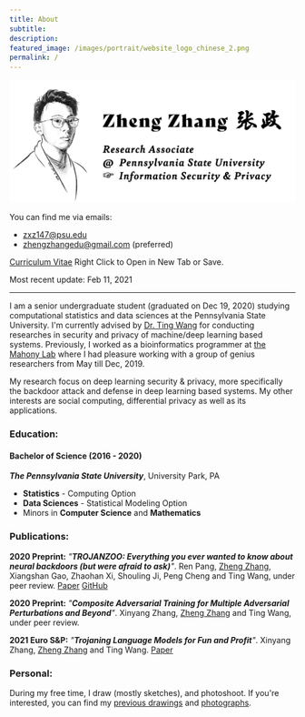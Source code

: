 ```yaml
---
title: About
subtitle: 
description:
featured_image: /images/portrait/website_logo_chinese_2.png
permalink: / 
---
```


<img src="/images/about/banner_zheng.png" alt="drawing" width="800"/>
<!-- ![](images/about/banner_zheng.png) -->

You can find me via emails: 
* zxz147@psu.edu
* zhengzhangedu@gmail.com (preferred)

<!-- <a href="documents/zheng_zhang_cv.pdf" download class="button">Curriculum Vitae</a> &nbsp; Most recent update: Oct 29, 2019 -->
[Curriculum Vitae](documents/zheng_zhang_cv.pdf) Right Click to Open in New Tab or Save. 

Most recent update: Feb 11, 2021

---
 
I am a senior undergraduate student (graduated on Dec 19, 2020) studying computational statistics and data sciences at the Pennsylvania State University. I'm currently advised by [Dr. Ting Wang](https://www.alpslab.ai/) for conducting researches in security and privacy of machine/deep learning based systems. Previously, I worked as a bioinformatics programmer at [the Mahony Lab](http://mahonylab.org/) where I had pleasure working with a group of genius researchers from May till Dec, 2019.  

My research focus on deep learning security & privacy, more specifically the backdoor attack and defense in deep learning based systems. My other interests are social computing, differential privacy as well as its applications. 

### Education: 

#### Bachelor of Science (2016 - 2020)
***The Pennsylvania State University***, University Park, PA

* **Statistics** - Computing Option
* **Data Sciences** - Statistical Modeling Option
* Minors in **Computer Science** and **Mathematics**

### Publications: 

**2020 Preprint:** *"**TROJANZOO: Everything you ever wanted to know about neural backdoors (but were afraid to ask)**"*. Ren Pang, <ins>Zheng Zhang</ins>, Xiangshan Gao, Zhaohan Xi, Shouling Ji, Peng Cheng and Ting Wang, under peer review. [Paper](https://arxiv.org/abs/2012.09302) [GitHub](https://github.com/ain-soph/trojanzoo)

**2020 Preprint:** *"**Composite Adversarial Training for Multiple Adversarial Perturbations and Beyond**"*. Xinyang Zhang, <ins>Zheng Zhang</ins> and Ting Wang, under peer review. 

**2021 Euro S&P:** *"**Trojaning Language Models for Fun and Profit**"*. Xinyang Zhang, <ins>Zheng Zhang</ins> and Ting Wang. [Paper](https://arxiv.org/abs/2008.00312)

### Personal: 

During my free time, I draw (mostly sketches), and photoshoot. If you're interested, you can find my [previous drawings](arts) and [photographs](https://www.instagram.com/abovesummitwz/?hl=en).


<!-- ### Research Experience: 

**Undergraduate Researcher** at *the Mahony Lab*. &nbsp; May 2019 - Present  
Advisor: Dr. Shaun Mahony

* Participated in the ENCODE Imputation Challenge for imputing missing genomes. 
* We are currently developing a computational method which integrates teh XGBoost and IDEAS Epigenome Annotation System for imputing the biochemical data associated with functinoal genome elements. 

### Professional Experience: 

**Entry Analyst Intern** at *Beijing JAYA Technology co., Ltd. Jun 2017 - Sep 2017

* Crawled and collected the public-available financial data published on over five companies' annual report. 
* Visualized and analyzed the data extensively using R and Python. 

### Achievements: 

* Runner Up of AccuWeather's Challenge during HackPSU 2018. 
* Finalist and Best Visualization Award of DataFest 2019 held by American Statistical Association. 
* Dean's List - 2017, 2018, 2019 -->